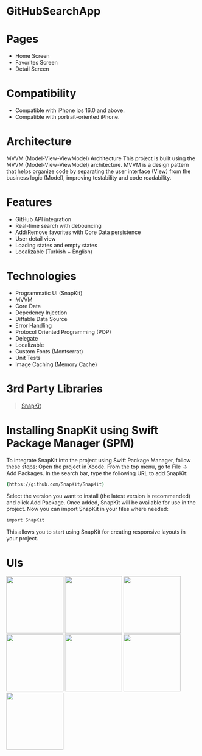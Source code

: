 # GitHubSearchApp

# Pages
- Home Screen
- Favorites Screen
- Detail Screen

# Compatibility
- Compatible with iPhone ios 16.0 and above.
- Compatible with portrait-oriented iPhone.

# Architecture
MVVM (Model-View-ViewModel) Architecture
This project is built using the MVVM (Model-View-ViewModel) architecture. MVVM is a design pattern that helps organize code by separating the user interface (View) from the business logic (Model), improving testability and code readability.

# Features
- GitHub API integration
- Real-time search with debouncing
- Add/Remove favorites with Core Data persistence
- User detail view
- Loading states and empty states
- Localizable (Turkish + English)

# Technologies
- Programmatic UI (SnapKit)
- MVVM
- Core Data
- Depedency Injection
- Diffable Data Source
- Error Handling
- Protocol Oriented Programming (POP)
- Delegate
- Localizable
- Custom Fonts (Montserrat)
- Unit Tests
- Image Caching (Memory Cache)


# 3rd Party Libraries
> <a href="https://github.com/SnapKit/SnapKit.git">SnapKit</a>

# Installing SnapKit using Swift Package Manager (SPM)
To integrate SnapKit into the project using Swift Package Manager, follow these steps:
Open the project in Xcode.
From the top menu, go to File -> Add Packages.
In the search bar, type the following URL to add SnapKit:
```bash
(https://github.com/SnapKit/SnapKit)
```
Select the version you want to install (the latest version is recommended) and click Add Package.
Once added, SnapKit will be available for use in the project.
Now you can import SnapKit in your files where needed:
```bash
import SnapKit
```
This allows you to start using SnapKit for creating responsive layouts in your project.


# UIs
<img src="https://github.com/user-attachments/assets/c09fdda7-920f-44ff-a1d2-f5fb48f69060" width="150">
<img src="https://github.com/user-attachments/assets/92492a34-e16f-45ac-bef6-d2d684dedf52" width="150">
<img src="https://github.com/user-attachments/assets/bff08967-b636-4c10-b7d1-7fd0d33a6334" width="150">
<img src="https://github.com/user-attachments/assets/a7d8e546-858e-4ab9-9529-a1b1c7f10e1c" width="150">
<img src="https://github.com/user-attachments/assets/bf4bac52-fc35-48fe-84a4-148894ec93b4" width="150">
<img src="https://github.com/user-attachments/assets/b6d32b3f-2965-41c6-a31d-7a9aacd68a28" width="150">
<img src="https://github.com/user-attachments/assets/cd361747-9b87-4033-b6b3-6a0c1cb549b0" width="150">
